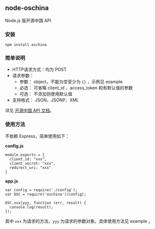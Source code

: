 ## node-oschina ##

Node.js 版开源中国 API
### 安装 ###

    npm install oschina

### 简单说明 ###

- HTTP请求方式：均为 POST
- 请求参数： 
  - 参数： object，不能为空至少为 `{}` ，示例见 example
  - 必选： 可省略 client\_id 、access\_token 和有默认值的参数
  - 可选： 不添加则使用默认值
- 支持格式： JSON、JSONP、XML

详见 [开源中国 API 文档](http://www.oschina.net/openapi/docs)。

### 使用方法 ###

不依赖 Express，简单使用如下：

**config.js**

    module.exports = {
      client_id: "xxx",
      client_secret: "xxx",
      redirect_uri: "xxx"
    }

**app.js**

    var config = require('./config');
    var OSC = require('oschina')(config);

    OSC.xxx(yyy, function (err, result) {
      console.log(result);
    });

其中 `xxx` 为请求的方法，`yyy` 为请求的参数对象。具体使用方法见 example 。